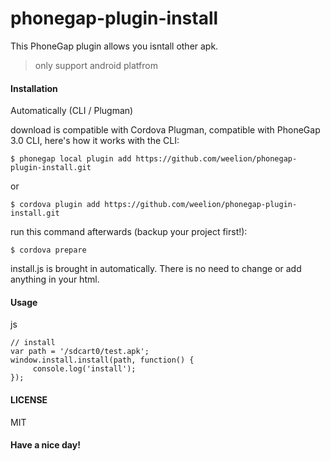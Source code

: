 phonegap-plugin-install
=======================

This PhoneGap plugin allows you isntall other apk.

 > only support android platfrom


#### Installation

Automatically (CLI / Plugman)

download is compatible with Cordova Plugman, compatible with PhoneGap 3.0 CLI, here's how it works with the CLI:

    $ phonegap local plugin add https://github.com/weelion/phonegap-plugin-install.git
or

    $ cordova plugin add https://github.com/weelion/phonegap-plugin-install.git


run this command afterwards (backup your project first!):

    $ cordova prepare

install.js is brought in automatically. There is no need to change or add anything in your html.


#### Usage

js

    // install
    var path = '/sdcart0/test.apk';
    window.install.install(path, function() {
         console.log('install');
    });


#### LICENSE

MIT

#### Have a nice day!

